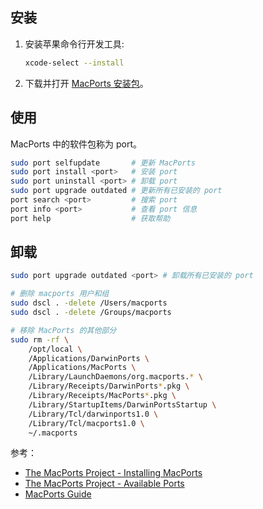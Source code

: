 ## 安装

1. 安装苹果命令行开发工具:

   ```sh
   xcode-select --install
   ```

2. 下载并打开 [MacPorts 安装包](https://github.com/macports/macports-base/releases/)。

## 使用

MacPorts 中的软件包称为 port。

```sh
sudo port selfupdate       # 更新 MacPorts
sudo port install <port>   # 安装 port
sudo port uninstall <port> # 卸载 port
sudo port upgrade outdated # 更新所有已安装的 port
port search <port>         # 搜索 port
port info <port>           # 查看 port 信息
port help                  # 获取帮助
```

## 卸载

```sh
sudo port upgrade outdated <port> # 卸载所有已安装的 port

# 删除 macports 用户和组
sudo dscl . -delete /Users/macports
sudo dscl . -delete /Groups/macports

# 移除 MacPorts 的其他部分
sudo rm -rf \
    /opt/local \
    /Applications/DarwinPorts \
    /Applications/MacPorts \
    /Library/LaunchDaemons/org.macports.* \
    /Library/Receipts/DarwinPorts*.pkg \
    /Library/Receipts/MacPorts*.pkg \
    /Library/StartupItems/DarwinPortsStartup \
    /Library/Tcl/darwinports1.0 \
    /Library/Tcl/macports1.0 \
    ~/.macports
```

参考：

- [The MacPorts Project - Installing MacPorts](https://www.macports.org/install.php)
- [The MacPorts Project - Available Ports](https://ports.macports.org/)
- [MacPorts Guide](https://guide.macports.org/#using)